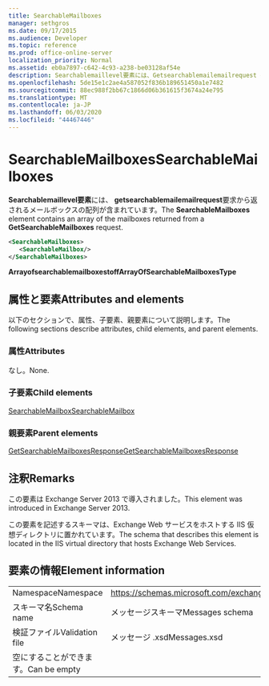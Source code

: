 ```yaml
---
title: SearchableMailboxes
manager: sethgros
ms.date: 09/17/2015
ms.audience: Developer
ms.topic: reference
ms.prod: office-online-server
localization_priority: Normal
ms.assetid: eb0a7897-c642-4c93-a238-be03128af54e
description: Searchablemaillevel要素には、Getsearchablemailemailrequest 要求から返されるメールボックスの配列が含まれています。
ms.openlocfilehash: 5de15e1c2ae4a587052f836b189651450a1e7482
ms.sourcegitcommit: 88ec988f2bb67c1866d06b361615f3674a24e795
ms.translationtype: MT
ms.contentlocale: ja-JP
ms.lasthandoff: 06/03/2020
ms.locfileid: "44467446"
---
```

# <a name="searchablemailboxes"></a><span data-ttu-id="cc4a2-103">SearchableMailboxes</span><span class="sxs-lookup"><span data-stu-id="cc4a2-103">SearchableMailboxes</span></span>

<span data-ttu-id="cc4a2-104">**Searchablemaillevel要素**には、 **getsearchablemailemailrequest**要求から返されるメールボックスの配列が含まれています。</span><span class="sxs-lookup"><span data-stu-id="cc4a2-104">The **SearchableMailboxes** element contains an array of the mailboxes returned from a **GetSearchableMailboxes** request.</span></span> 
  
```XML
<SearchableMailboxes>
   <SearchableMailbox/>
</SearchableMailboxes>
```

 <span data-ttu-id="cc4a2-105">**Arrayofsearchablemailboxestoff**</span><span class="sxs-lookup"><span data-stu-id="cc4a2-105">**ArrayOfSearchableMailboxesType**</span></span>
## <a name="attributes-and-elements"></a><span data-ttu-id="cc4a2-106">属性と要素</span><span class="sxs-lookup"><span data-stu-id="cc4a2-106">Attributes and elements</span></span>

<span data-ttu-id="cc4a2-107">以下のセクションで、属性、子要素、親要素について説明します。</span><span class="sxs-lookup"><span data-stu-id="cc4a2-107">The following sections describe attributes, child elements, and parent elements.</span></span>
  
### <a name="attributes"></a><span data-ttu-id="cc4a2-108">属性</span><span class="sxs-lookup"><span data-stu-id="cc4a2-108">Attributes</span></span>

<span data-ttu-id="cc4a2-109">なし。</span><span class="sxs-lookup"><span data-stu-id="cc4a2-109">None.</span></span>
  
### <a name="child-elements"></a><span data-ttu-id="cc4a2-110">子要素</span><span class="sxs-lookup"><span data-stu-id="cc4a2-110">Child elements</span></span>

[<span data-ttu-id="cc4a2-111">SearchableMailbox</span><span class="sxs-lookup"><span data-stu-id="cc4a2-111">SearchableMailbox</span></span>](searchablemailbox.md)
  
### <a name="parent-elements"></a><span data-ttu-id="cc4a2-112">親要素</span><span class="sxs-lookup"><span data-stu-id="cc4a2-112">Parent elements</span></span>

[<span data-ttu-id="cc4a2-113">GetSearchableMailboxesResponse</span><span class="sxs-lookup"><span data-stu-id="cc4a2-113">GetSearchableMailboxesResponse</span></span>](getsearchablemailboxesresponse.md)
  
## <a name="remarks"></a><span data-ttu-id="cc4a2-114">注釈</span><span class="sxs-lookup"><span data-stu-id="cc4a2-114">Remarks</span></span>

<span data-ttu-id="cc4a2-115">この要素は Exchange Server 2013 で導入されました。</span><span class="sxs-lookup"><span data-stu-id="cc4a2-115">This element was introduced in Exchange Server 2013.</span></span>
  
<span data-ttu-id="cc4a2-116">この要素を記述するスキーマは、Exchange Web サービスをホストする IIS 仮想ディレクトリに置かれています。</span><span class="sxs-lookup"><span data-stu-id="cc4a2-116">The schema that describes this element is located in the IIS virtual directory that hosts Exchange Web Services.</span></span>
  
## <a name="element-information"></a><span data-ttu-id="cc4a2-117">要素の情報</span><span class="sxs-lookup"><span data-stu-id="cc4a2-117">Element information</span></span>

|||
|:-----|:-----|
|<span data-ttu-id="cc4a2-118">Namespace</span><span class="sxs-lookup"><span data-stu-id="cc4a2-118">Namespace</span></span>  <br/> |https://schemas.microsoft.com/exchange/services/2006/messages  <br/> |
|<span data-ttu-id="cc4a2-119">スキーマ名</span><span class="sxs-lookup"><span data-stu-id="cc4a2-119">Schema name</span></span>  <br/> |<span data-ttu-id="cc4a2-120">メッセージスキーマ</span><span class="sxs-lookup"><span data-stu-id="cc4a2-120">Messages schema</span></span>  <br/> |
|<span data-ttu-id="cc4a2-121">検証ファイル</span><span class="sxs-lookup"><span data-stu-id="cc4a2-121">Validation file</span></span>  <br/> |<span data-ttu-id="cc4a2-122">メッセージ .xsd</span><span class="sxs-lookup"><span data-stu-id="cc4a2-122">Messages.xsd</span></span>  <br/> |
|<span data-ttu-id="cc4a2-123">空にすることができます。</span><span class="sxs-lookup"><span data-stu-id="cc4a2-123">Can be empty</span></span>  <br/> ||
   

